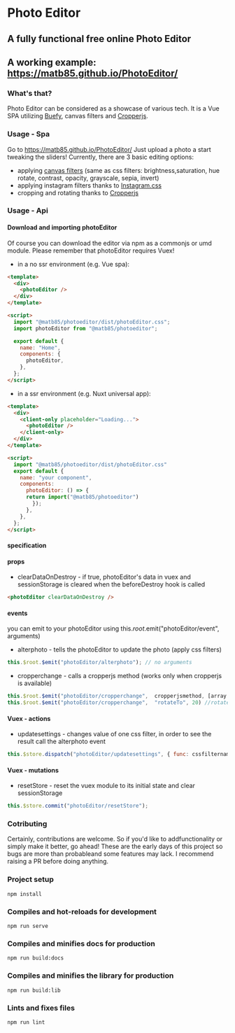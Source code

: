 # Photo Editor

## A fully functional free online Photo Editor

## A working example: https://matb85.github.io/PhotoEditor/

### What's that?

Photo Editor can be considered as a showcase of various tech. It is a Vue SPA utilizing [Buefy](https://buefy.org/), canvas filters and [Cropperjs](https://github.com/fengyuanchen/cropperjs).

### Usage - Spa

Go to https://matb85.github.io/PhotoEditor/ Just upload a photo a start tweaking the sliders! Currently, there are 3 basic editing options:

- applying [canvas filters](https://developer.mozilla.org/en-US/docs/WebAPI/CanvasRenderingContext2D/filter) (same as css filters: brightness,saturation, hue rotate, contrast, opacity, grayscale, sepia, invert)
- applying instagram filters thanks to [Instagram.css](https://githubcom/picturepan2/instagram.css)
- cropping and rotating thanks to [Cropperjs](https://github.comfengyuanchen/cropperjs)

### Usage - Api

#### Download and importing photoEditor

Of course you can download the editor via npm as a commonjs or umd module. Please remember that photoEditor requires Vuex!

- in a no ssr environment (e.g. Vue spa):

```html
<template>
  <div>
    <photoEditor />
  </div>
</template>

<script>
  import "@matb85/photoeditor/dist/photoEditor.css";
  import photoEditor from "@matb85/photoeditor";

  export default {
    name: "Home",
    components: {
      photoEditor,
    },
  };
</script>
```

- in a ssr environment (e.g. Nuxt universal app):

```html
<template>
  <div>
    <client-only placeholder="Loading...">
      <photoEditor />
    </client-only>
  </div>
</template>

<script>
  import "@matb85/photoeditor/dist/photoEditor.css"
  export default {
    name: "your component",
    components:
      photoEditor: () => {
      return import("@matb85/photoeditor")
        });
      },
    },
  };
</script>
```

#### specification

#### props

- clearDataOnDestroy - if true, photoEditor's data in vuex and sessionStorage is cleared when the beforeDestroy hook is called

```html
<photoEditor clearDataOnDestroy />
```

#### events

you can emit to your photoEditor using this.$root.$emit("photoEditor/event", arguments)

- alterphoto - tells the photoEditor to update the photo (apply css filters)

```javascript
this.$root.$emit("photoEditor/alterphoto"); // no arguments
```

- cropperchange - calls a cropperjs method (works only when cropperjs is available)

```javascript
this.$root.$emit("photoEditor/cropperchange",  cropperjsmethod, [array with arguments])
this.$root.$emit("photoEditor/cropperchange",  "rotateTo", 20) //rotates the image to 20 degrees
```

#### Vuex - actions

- updatesettings - changes value of one css filter, in order to see the result call the alterphoto event

```javascript
this.$store.dispatch("photoEditor/updatesettings", { func: cssfiltername, val: value });
```

#### Vuex - mutations

- resetStore - reset the vuex module to its initial state and clear sessionStorage

```javascript
this.$store.commit("photoEditor/resetStore");
```

### Cotributing

Certainly, contributions are welcome. So if you'd like to addfunctionality or simply make it better, go ahead!
These are the early days of this project so bugs are more than probableand some features may lack. I recommend raising a PR before doing anything.

### Project setup

```
npm install
```

### Compiles and hot-reloads for development

```
npm run serve
```

### Compiles and minifies docs for production

```
npm run build:docs
```

### Compiles and minifies the library for production

```
npm run build:lib
```

### Lints and fixes files

```
npm run lint
```

